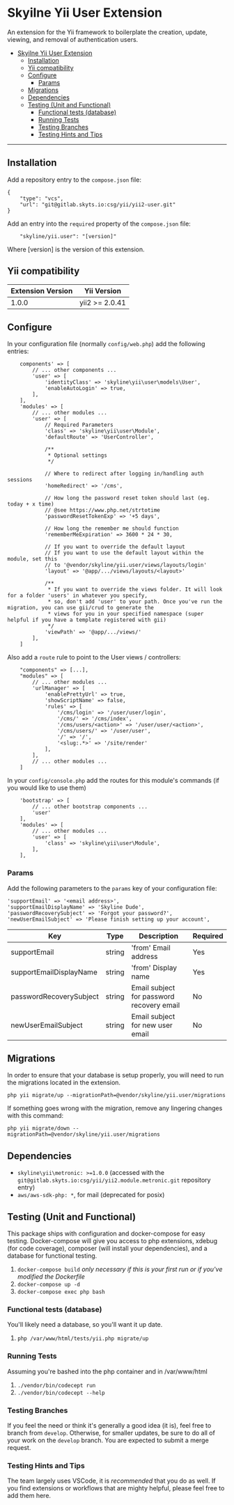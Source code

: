 # Skyilne Yii User Extension


An extension for the Yii framework to boilerplate the creation, update, viewing, and removal of authentication users.

- [Skyilne Yii User Extension](#skyilne-yii-user-extension)
    - [Installation](#installation)
    - [Yii compatibility](#yii-compatibility)
    - [Configure](#configure)
        - [Params](#params)
    - [Migrations](#migrations)
    - [Dependencies](#dependencies)
    - [Testing (Unit and Functional)](#testing-unit-and-functional)
        - [Functional tests (database)](#functional-tests-database)
        - [Running Tests](#running-tests)
        - [Testing Branches](#testing-branches)
        - [Testing Hints and Tips](#testing-hints-and-tips)

<hr>

## Installation

Add a repository entry to the `compose.json` file:
```
{
    "type": "vcs",
    "url": "git@gitlab.skyts.io:csg/yii/yii2-user.git"
}
```

Add an entry into the `required` property of the `compose.json` file:
```
    "skyline/yii.user": "[version]"
```
Where [version] is the version of this extension.


## Yii compatibility
| Extension Version | Yii Version |
| ----------------- | ----------- |
| 1.0.0 | yii2 >= 2.0.41 |


## Configure

In your configuration file (normally `config/web.php`) add the following entries:
```
    components' => [
        // ... other components ...
        'user' => [
            'identityClass' => 'skyline\yii\user\models\User',
            'enableAutoLogin' => true,
        ],
    ],
    'modules' => [
        // ... other modules ...
        'user' => [
            // Required Parameters
            'class' => 'skyline\yii\user\Module',
            'defaultRoute' => 'UserController',

            /**
             * Optional settings
             */

            // Where to redirect after logging in/handling auth sessions
            'homeRedirect' => '/cms',

            // How long the password reset token should last (eg. today + x time)
            // @see https://www.php.net/strtotime
            'passwordResetTokenExp' => '+5 days',

            // How long the remember me should function
            'rememberMeExpiration' => 3600 * 24 * 30,

            // If you want to override the default layout
            // If you want to use the default layout within the module, set this
            // to '@vendor/skyline/yii.user/views/layouts/login'
            'layout' => '@app/.../views/layouts/<layout>'

            /**
             * If you want to override the views folder. It will look for a folder 'users' in whatever you specify,
             * so, don't add 'user' to your path. Once you've run the migration, you can use gii/crud to generate the
             * views for you in your specified namespace (super helpful if you have a template registered with gii)
             */
            'viewPath' => '@app/.../views/'
        ],
    ]
```

Also add a `route` rule to point to the User views / controllers:
```
    "components" => [...],
    "modules" => [
        // ... other modules ...
        'urlManager' => [
            'enablePrettyUrl' => true,
            'showScriptName' => false,
            'rules' => [
                '/cms/login' => '/user/user/login',
                '/cms/' => '/cms/index',
                '/cms/users/<action>' => '/user/user/<action>',
                '/cms/users/' => '/user/user',
                '/' => '/',
                '<slug:.*>' => '/site/render'
            ],
        ],
        // ... other modules ...
    ]
```

In your `config/console.php` add the routes for this module's commands (if you would like to use them)
```
    'bootstrap' => [
        // ... other bootstrap components ...
        'user'
    ],
    'modules' => [
        // ... other modules ...
        'user' => [
            'class' => 'skyline\yii\user\Module',
        ],
    ],
```

### Params

Add the following parameters to the `params` key of your configuration file:
```
'supportEmail' => '<email address>',
'supportEmailDisplayName' => 'Skyline Dude',
'passwordRecoverySubject' => 'Forgot your password?',
'newUserEmailSubject' => 'Please finish setting up your account',
```

| Key                     | Type   | Description                               | Required |
|-------------------------|--------|-------------------------------------------|----------|
| supportEmail            | string | 'from' Email address                      | Yes      |
| supportEmailDisplayName | string | 'from' Display name                       | Yes      |
| passwordRecoverySubject | string | Email subject for password recovery email | No       |
| newUserEmailSubject     | string | Email subject for new user email          | No       |

## Migrations

In order to ensure that your database is setup properly, you will need to run the migrations located in the extension.

`php yii migrate/up --migrationPath=@vendor/skyline/yii.user/migrations`

If something goes wrong with the migration, remove any lingering changes with this command:

`php yii migrate/down --migrationPath=@vendor/skyline/yii.user/migrations`


## Dependencies
- `skyline\yii\metronic: >=1.0.0` (accessed with the `git@gitlab.skyts.io:csg/yii/yii2.module.metronic.git` repository entry)
- `aws/aws-sdk-php: *`, for mail (deprecated for posix)

## Testing (Unit and Functional)

This package ships with configuration and docker-compose for easy testing. Docker-compose will give you access to php 
extensions, xdebug (for code coverage), composer (will install your dependencies), and a database for functional testing.

1. `docker-compose build` *only necessary if this is your first run or if you've modified the Dockerfile*
1. `docker-compose up -d`
1. `docker-compose exec php bash`

### Functional tests (database)

You'll likely need a database, so you'll want it up date. 

1. `php /var/www/html/tests/yii.php migrate/up`

### Running Tests

Assuming you're bashed into the php container and in /var/www/html

1. `./vendor/bin/codecept run`
1. `./vendor/bin/codecept --help`

### Testing Branches

If you feel the need or think it's generally a good idea (it is), feel free to branch from `develop`. Otherwise, 
for smaller updates, be sure to do all of your work on the `develop` branch. You are expected to submit a merge request.

### Testing Hints and Tips

The team largely uses VSCode, it is *recommended* that you do as well. If you find extensions or workflows that are 
mighty helpful, please feel free to add them here.